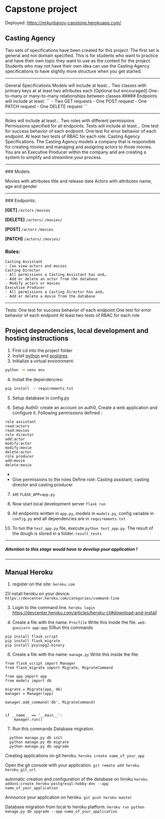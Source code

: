 # Capstone project
Deployed: https://mrkurbanov-capstone.herokuapp.com/
## Casting Agency

Two sets of specifications have been created for this project. The first set is general and not domain specified. This is for students who want to practice and have their own topic they want to use as the content for the project. Students who may not have their own idea can use the Casting Agency specifications to have slightly more structure when you get started.
<hr>
General Specifications
Models will include at least…
Two classes with primary keys at at least two attributes each
[Optional but encouraged] One-to-many or many-to-many relationships between classes
##### Endpoints will include at least:
```
- Two GET requests
- One POST request
- One PATCH request
- One DELETE request
```
<hr>
Roles will include at least… Two roles with different permissions Permissions specified for all endpoints. Tests will include at least… One test for success behavior of each endpoint. One test for error behavior of each endpoint. At least two tests of RBAC for each role. Casting Agency Specifications. The Casting Agency models a company that is responsible for creating movies and managing and assigning actors to those movies. You are an Executive Producer within the company and are creating a system to simplify and streamline your process.
<hr>
### Models:

Movies with attributes title and release date
Actors with attributes name, age and gender
<hr>
### Endpoints:


**[GET]**
`/actors`
`/movies`

**[DELETE]**
`/actors/`
`/movies/`

**[POST]**
`/actors`
`/movies`

**[PATCH]**
`/actors/`
`/movies/`

### Roles:

```
Casting Assistant
- Can view actors and movies
Casting Director
- All permissions a Casting Assistant has and…
- Add or delete an actor from the database
- Modify actors or movies
Executive Producer
- All permissions a Casting Director has and…
- Add or delete a movie from the database
```
<hr>
Tests:
One test for success behavior of each endpoint
One test for error behavior of each endpoint
At least two tests of RBAC for each role

## Project dependencies, local development and hosting instructions

1. First cd into the project folder
2. Install [python](https://www.python.org/downloads/) and [postgres](https://www.postgresql.org/download/).
3. Initialize a virtual environment:
```bash
python -m venv env
``` 
4. Install the dependencies:
```bash
pip install -r requirements.txt
```
5. Setup database in config.py

6. Setup Auth0:
  create an account on auth0, Create a web application and configure it.
  Following permissions defined :
 ``` 
 role assistant
 read:actors
 read:movies
 role director
 add:actor
 modify:actor
 modify:movie 
 delete:actor
 role producer
 add:movie
 delete:movie
 ```
 - 
 - Give permissions to the roles
  Define role: Casting assistant, casting director and casting producer 
7. set ``FLASK_APP=app.py``

8. Now start local development server
```flask run ```

9. All endpoints written in ```app.py```, models in ```models.py```, config variable in ```config.py``` and all dependencies are in ```requirements.txt```
10. To tun the ```test_app.py``` file, execute ```python test_app.py```.
  The result of the dough is stored in a folder. 
  ```result_tests```
____________________________________________

##### Attention to this stage would have to develop your application !
____________________________________________


## Manual Heroku 
1) register on the site:
```heroku.com```

2)I nstall heroku on your device.
```https://devcenter.heroku.com/categories/command-line```

3) Login to the command line.
```heroku login```
https://devcenter.heroku.com/articles/heroku-cli#download-and-install

4) Create a file with the name.
```Procfile```
Write this inside the file.
```web: gunicorn app:app```
5)Run this commands
```
pip install flask_script
pip install flask_migrate
pip install psycopg2-binary
```
6) Create a file with the name: 
```manage.py```
Write this inside the file:
```
from flask_script import Manager
from flask_migrate import Migrate, MigrateCommand

from app import app
from models import db

migrate = Migrate(app, db)
manager = Manager(app)

manager.add_command('db', MigrateCommand)


if __name__ == '__main__':
    manager.run()

  ```

7) Run this commands
Database migration.

```
  python manage.py db init
  python manage.py db migrate
  python manage.py db upgrade
 ```

Creating applications on git heroku.
```heroku create name_of_your_app```

Open the git console with your application.
```git remote add heroku heroku_git_url```

automatic creation and configuration of the database on hiroku
```heroku addons:create heroku-postgresql:hobby-dev --app name_of_your_application```

Announce your application on heroku.
```git push heroku master```

Database migration from local to heroku platform.
```heroku run python manage.py db upgrade --app name_of_your_application```
